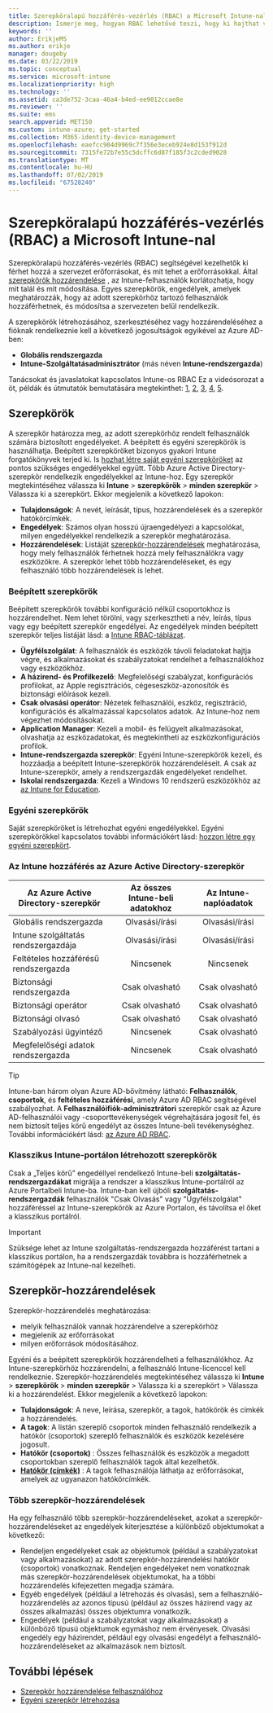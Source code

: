 ```yaml
---
title: Szerepköralapú hozzáférés-vezérlés (RBAC) a Microsoft Intune-nal
description: Ismerje meg, hogyan RBAC lehetővé teszi, hogy ki hajthat végre műveletet, és hajtsa végre a módosításokat a Microsoft Intune-ban.
keywords: ''
author: ErikjeMS
ms.author: erikje
manager: dougeby
ms.date: 03/22/2019
ms.topic: conceptual
ms.service: microsoft-intune
ms.localizationpriority: high
ms.technology: ''
ms.assetid: ca3de752-3caa-46a4-b4ed-ee9012ccae8e
ms.reviewer: ''
ms.suite: ems
search.appverid: MET150
ms.custom: intune-azure; get-started
ms.collection: M365-identity-device-management
ms.openlocfilehash: eaefcc904d9969c7f356e3eceb924e8d153f912d
ms.sourcegitcommit: 7315fe72b7e55c5dcffc6d87f185f3c2cded9028
ms.translationtype: MT
ms.contentlocale: hu-HU
ms.lasthandoff: 07/02/2019
ms.locfileid: "67528240"
---
```

# <a name="role-based-access-control-rbac-with-microsoft-intune"></a>Szerepköralapú hozzáférés-vezérlés (RBAC) a Microsoft Intune-nal

Szerepköralapú hozzáférés-vezérlés (RBAC) segítségével kezelhetők ki férhet hozzá a szervezet erőforrásokat, és mit tehet a erőforrásokkal.  Által [szerepkörök hozzárendelése](assign-role.md) , az Intune-felhasználók korlátozhatja, hogy mit talál és mit módosítása. Egyes szerepkörök, engedélyek, amelyek meghatározzák, hogy az adott szerepkörhöz tartozó felhasználók hozzáférhetnek, és módosítsa a szervezeten belül rendelkezik.

A szerepkörök létrehozásához, szerkesztéséhez vagy hozzárendeléséhez a fióknak rendelkeznie kell a következő jogosultságok egyikével az Azure AD-ben:
- **Globális rendszergazda**
- **Intune-Szolgáltatásadminisztrátor** (más néven **Intune-rendszergazda**)

Tanácsokat és javaslatokat kapcsolatos Intune-os RBAC Ez a videósorozat a öt, példák és útmutatók bemutatására megtekinthet: [1](https://www.youtube.com/watch?v=5deXLMLcnKY), [2](https://www.youtube.com/watch?v=38dnMBLuxbQ), [3](https://www.youtube.com/watch?v=6vqg9cAkMbY), [4](https://www.youtube.com/watch?v=5yOLajFFMHE), [5](https://www.youtube.com/watch?v=P5DDvsSF4Wk).

## <a name="roles"></a>Szerepkörök
A szerepkör határozza meg, az adott szerepkörhöz rendelt felhasználók számára biztosított engedélyeket.
A beépített és egyéni szerepkörök is használhatja. Beépített szerepköröket bizonyos gyakori Intune forgatókönyvek terjed ki. Is [hozhat létre saját egyéni szerepköröket](create-custom-role.md) az pontos szükséges engedélyekkel együtt. Több Azure Active Directory-szerepkör rendelkezik engedélyekkel az Intune-hoz.
Egy szerepkör megtekintéséhez válassza ki **Intune** > **szerepkörök** > **minden szerepkör** > Válassza ki a szerepkört. Ekkor megjelenik a következő lapokon:

- **Tulajdonságok**: A nevét, leírását, típus, hozzárendelések és a szerepkör hatókörcímkék. 
- **Engedélyek**: Számos olyan hosszú újraengedélyezi a kapcsolókat, milyen engedélyekkel rendelkezik a szerepkör meghatározása.
- **Hozzárendelések**: Listáját [szerepkör-hozzárendelések]( assign-role.md) meghatározása, hogy mely felhasználók férhetnek hozzá mely felhasználókra vagy eszközökre. A szerepkör lehet több hozzárendeléseket, és egy felhasználó több hozzárendelések is lehet.

### <a name="built-in-roles"></a>Beépített szerepkörök
Beépített szerepkörök további konfiguráció nélkül csoportokhoz is hozzárendelhet. Nem lehet törölni, vagy szerkesztheti a név, leírás, típus vagy egy beépített szerepkör engedélyei. Az engedélyek minden beépített szerepkör teljes listáját lásd: a [Intune RBAC-táblázat](https://gallery.technet.microsoft.com/Intune-RBAC-table-2e3c9a1a).

- **Ügyfélszolgálat**: A felhasználók és eszközök távoli feladatokat hajtja végre, és alkalmazásokat és szabályzatokat rendelhet a felhasználókhoz vagy eszközökhöz.
- **A házirend- és Profilkezelő**: Megfelelőségi szabályzat, konfigurációs profilokat, az Apple regisztrációs, cégeseszköz-azonosítók és biztonsági előírások kezeli.
- **Csak olvasási operátor**: Nézetek felhasználói, eszköz, regisztráció, konfigurációs és alkalmazással kapcsolatos adatok. Az Intune-hoz nem végezhet módosításokat.
- **Application Manager**: Kezeli a mobil- és felügyelt alkalmazásokat, olvashatja az eszközadatokat, és megtekintheti az eszközkonfigurációs profilok.
- **Intune-rendszergazda szerepkör**: Egyéni Intune-szerepkörök kezeli, és hozzáadja a beépített Intune-szerepkörök hozzárendeléseit. A csak az Intune-szerepkör, amely a rendszergazdák engedélyeket rendelhet.
- **Iskolai rendszergazda**: Kezeli a Windows 10 rendszerű eszközökhöz az [az Intune for Education](introduction-intune-education.md).

### <a name="custom-roles"></a>Egyéni szerepkörök
Saját szerepköröket is létrehozhat egyéni engedélyekkel. Egyéni szerepkörökkel kapcsolatos további információkért lásd: [hozzon létre egy egyéni szerepkört](create-custom-role.md).

### <a name="azure-active-directory-roles-with-intune-access"></a>Az Intune hozzáférés az Azure Active Directory-szerepkör
| Az Azure Active Directory-szerepkör | Az összes Intune-beli adatokhoz | Az Intune-naplóadatok |
| --- | :---: | :---: |
| Globális rendszergazda | Olvasási/írási | Olvasási/írási |
| Intune szolgáltatás rendszergazdája | Olvasási/írási | Olvasási/írási |
| Feltételes hozzáférésű rendszergazda | Nincsenek | Nincsenek |
| Biztonsági rendszergazda | Csak olvasható | Csak olvasható |
| Biztonsági operátor | Csak olvasható | Csak olvasható |
| Biztonsági olvasó | Csak olvasható | Csak olvasható |
| Szabályozási ügyintéző | Nincsenek | Csak olvasható |
| Megfelelőségi adatok rendszergazda | Nincsenek | Csak olvasható |

> [!TIP]
> Intune-ban három olyan Azure AD-bővítmény látható: **Felhasználók**, **csoportok**, és **feltételes hozzáférési**, amely Azure AD RBAC segítségével szabályozhat. A **Felhasználóifiók-adminisztrátori** szerepkör csak az Azure AD-felhasználói vagy -csoporttevékenységek végrehajtására jogosít fel, és nem biztosít teljes körű engedélyt az összes Intune-beli tevékenységhez. További információkért lásd: [az Azure AD RBAC](https://docs.microsoft.com/azure/active-directory/active-directory-assign-admin-roles).
### <a name="roles-created-in-the-intune-classic-portal"></a>Klasszikus Intune-portálon létrehozott szerepkörök
Csak a „Teljes körű” engedéllyel rendelkező Intune-beli **szolgáltatás-rendszergazdákat** migrálja a rendszer a klasszikus Intune-portálról az Azure Portalbeli Intune-ba. Intune-ban kell újbóli **szolgáltatás-rendszergazdák** felhasználók "Csak Olvasás" vagy "Ügyfélszolgálat" hozzáféréssel az Intune-szerepkörök az Azure Portalon, és távolítsa el őket a klasszikus portálról.
> [!IMPORTANT]
> Szüksége lehet az Intune szolgáltatás-rendszergazda hozzáférést tartani a klasszikus portálon, ha a rendszergazdák továbbra is hozzáférhetnek a számítógépek az Intune-nal kezelheti.

## <a name="role-assignments"></a>Szerepkör-hozzárendelések
Szerepkör-hozzárendelés meghatározása:

- melyik felhasználók vannak hozzárendelve a szerepkörhöz
- megjelenik az erőforrásokat
- milyen erőforrások módosításához.

Egyéni és a beépített szerepkörök hozzárendelheti a felhasználókhoz. Az Intune-szerepkörhöz hozzárendelni, a felhasználó Intune-licenccel kell rendelkeznie.
Szerepkör-hozzárendelés megtekintéséhez válassza ki **Intune** > **szerepkörök** > **minden szerepkör** > Válassza ki a szerepkört > Válassza ki a hozzárendelést. Ekkor megjelenik a következő lapokon:

- **Tulajdonságok**: A neve, leírása, szerepkör, a tagok, hatókörök és címkék a hozzárendelés.
- **A tagok**: A listán szereplő csoportok minden felhasználó rendelkezik a hatókör (csoportok) szereplő felhasználók és eszközök kezelésére jogosult.
- **Hatókör (csoportok)** : Összes felhasználók és eszközök a megadott csoportokban szereplő felhasználók tagok által kezelhetők.
- **[Hatókör (címkék)](scope-tags.md)** : A tagok felhasználója láthatja az erőforrásokat, amelyek az ugyanazon hatókörcímkék.

### <a name="multiple-role-assignments"></a>Több szerepkör-hozzárendelések
Ha egy felhasználó több szerepkör-hozzárendeléseket, azokat a szerepkör-hozzárendeléseket az engedélyek kiterjesztése a különböző objektumokat a következő:

- Rendeljen engedélyeket csak az objektumok (például a szabályzatokat vagy alkalmazásokat) az adott szerepkör-hozzárendelési hatókör (csoportok) vonatkoznak. Rendeljen engedélyeket nem vonatkoznak más szerepkör-hozzárendelések objektumokat, ha a többi hozzárendelés kifejezetten megadja számára.
- Egyéb engedélyek (például a létrehozás és olvasás), sem a felhasználó-hozzárendelés az azonos típusú (például az összes házirend vagy az összes alkalmazás) összes objektumra vonatkozik.
- Engedélyek (például a szabályzatokat vagy alkalmazásokat) a különböző típusú objektumok egymáshoz nem érvényesek. Olvasási engedély egy házirendet, például egy olvasási engedélyt a felhasználó-hozzárendeléseket az alkalmazások nem biztosít.

## <a name="next-steps"></a>További lépések
- [Szerepkör hozzárendelése felhasználóhoz](assign-role.md)
- [Egyéni szerepkör létrehozása](create-custom-role.md)
